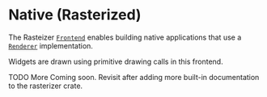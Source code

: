 # Native (Rasterized)

The Rasteizer [`Frontend`](../../about/concepts.md#frontend-trait) enables building native applications that use a [`Renderer`](https://gooey.rs/main/gooey/core/renderer/trait.Renderer.html) implementation.

Widgets are drawn using primitive drawing calls in this frontend.

TODO More Coming soon. Revisit after adding more built-in documentation to the rasterizer crate.
